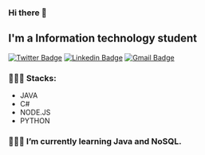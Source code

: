 ### Hi there 👋

<!--
**caiocichetti/caiocichetti** is a ✨ _special_ ✨ repository because its `README.md` (this file) appears on your GitHub profile. -->

## I'm a Information technology student


[![Twitter Badge](https://img.shields.io/badge/-@CaioCichetti-6633cc?style=flat-square&labelColor=6633cc&logo=twitter&logoColor=white&link=https://twitter.com/CaioCichetti)](https://twitter.com/CaioCichetti) 
[![Linkedin Badge](https://img.shields.io/badge/-Caio%20A%20C%20Roberto-6633cc?style=flat-square&logo=Linkedin&logoColor=white&link=https://www.linkedin.com/in/caio-antonio-cichetti-roberto/)](https://www.linkedin.com/in/caio-antonio-cichetti-roberto/) 
[![Gmail Badge](https://img.shields.io/badge/-caiocichetti08gmail.com-6633cc?style=flat-square&logo=Gmail&logoColor=white&link=mailto:caiocichetti08gmail.com)](caiocichetti08gmail.com)

### 👨🏻‍🔧 Stacks:
- JAVA
- C#
- NODE.JS
- PYTHON
### 👨🏻‍💻 I’m currently learning Java and NoSQL.
